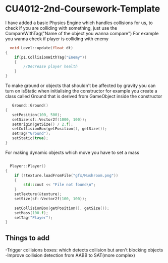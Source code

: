 # CU4012-2nd-Coursework-Template

 I have added a basic Physics Engine which handles collisions for us, to check if you are colliding with something, just use the CompareWithTag("Name of the object you wanna compare")
 For example you wanna check if player is colliding with enemy 
 
```c++
  void Level::update(float dt)
{
	if(p1.CollisionWithTag("Enemy"))
	{ 
		//Decrease player health 
	}
}
```

 To make ground or objects that shouldn't be affected by gravity you can turn on isStatic when initialising the constructor 
 for example you create a class called Ground that is derived from GameObject 
 inside the constructor 
 
 ```c++
    Ground::Ground()
{
	setPosition(100, 500);
	setSize(sf::Vector2f(1000, 100));
	setOrigin(getSize() / 2.f);
	setCollisionBox(getPosition(), getSize());
	setTag("Ground");
	setStatic(true);
} 
```

For making dynamic objects which move you have to set a mass 

```c++

  Player::Player()
{
	if (!texture.loadFromFile("gfx/Mushroom.png"))
	{
		std::cout << "File not found\n";
	}
	setTexture(&texture);
	setSize(sf::Vector2f(100, 100));
	
	setCollisionBox(getPosition(), getSize());
	setMass(100.f);
	setTag("Player");
}
```
## Things to add
 -Trigger collisions boxes: which detects collision but aren't blocking objects
 -Improve collision detection from AABB to SAT(more complex)
 


